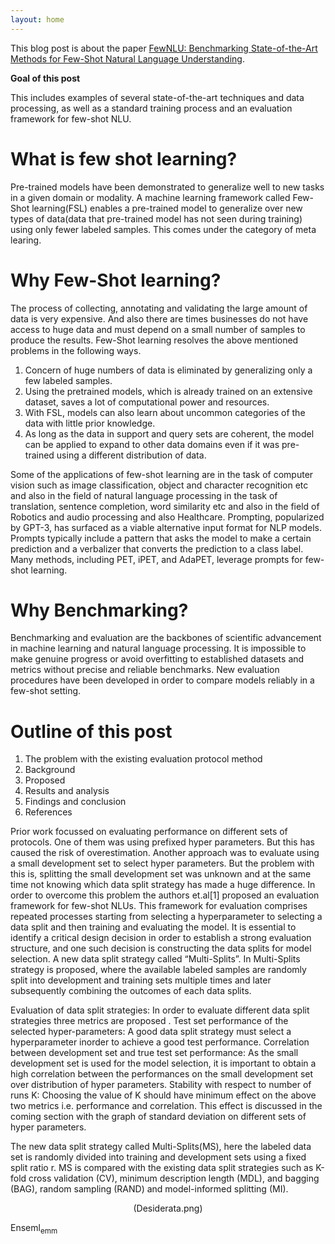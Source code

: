 ```yaml
---
layout: home 
---
```


This blog post is about the paper [FewNLU: Benchmarking State-of-the-Art Methods for Few-Shot Natural Language Understanding](https://arxiv.org/pdf/2109.12742.pdf/). 

**Goal of this post**

This includes examples of several state-of-the-art techniques and data processing, as well as a standard training process and an evaluation framework for few-shot NLU.

# What is few shot learning?

Pre-trained models have been demonstrated to generalize well to new tasks in a given domain or modality. A machine learning framework called Few-Shot learning(FSL) enables a pre-trained model to generalize over new types of data(data that pre-trained model has not seen during training) using only fewer labeled samples. This comes under the category of meta learing.

# Why Few-Shot learning?

The process of collecting, annotating and validating the large amount of data is very expensive. And also there are times businesses do not have access to huge data and must depend on a small number of samples to produce the results. 
Few-Shot learning resolves the above mentioned problems in the following ways.
1. Concern of huge numbers of data is eliminated by generalizing only a few labeled samples.
2. Using the pretrained models, which is already trained on an extensive dataset, saves a lot of computational power and resources.
3. With FSL, models can also learn about uncommon categories of the data with little prior knowledge.
4. As long as the data in support and query sets are coherent, the model can be applied to  expand to other data domains even if it was pre-trained using a different distribution of data.

Some of the applications of few-shot learning are in the task of computer vision such as image classification, object and character recognition etc and also in the field of natural language processing in the task of translation, sentence completion, word similarity etc and also in the field of Robotics and audio processing and also Healthcare.
Prompting, popularized by GPT-3, has surfaced as a viable alternative input format for NLP models. Prompts typically include a pattern that asks the model to make a certain prediction and a verbalizer that converts the prediction to a class label. Many methods, including PET, iPET, and AdaPET, leverage prompts for few-shot learning.

# Why Benchmarking?

Benchmarking and evaluation are the backbones of scientific advancement in machine learning and natural language processing. It is impossible to make genuine progress or avoid overfitting to established datasets and metrics without precise and reliable benchmarks. New evaluation procedures have been developed in order to compare models reliably in a few-shot setting.

# Outline of this post

1. The problem with the existing evaluation protocol method
2. Background
3. Proposed
4. Results and analysis
5. Findings and conclusion
6. References

Prior work focussed on evaluating performance on different sets of protocols. One of them was using prefixed hyper parameters. But this has caused the risk of overestimation. Another approach was to evaluate using a small development set to select hyper parameters. But the problem with this is, splitting the small development set was unknown and at the same time not knowing which  data split strategy has made a huge difference.
In order to overcome this problem the authors et.al[1] proposed an evaluation framework for few-shot NLUs. This framework for evaluation comprises repeated processes starting from selecting a hyperparameter to selecting a data split and then training and evaluating the model. It is essential to identify a critical design decision in order to establish a strong evaluation structure, and one such decision is constructing the data splits for model selection. A new data split strategy called “Multi-Splits”. In Multi-Splits strategy is proposed, where the available labeled samples are randomly split into development  and training sets multiple times and later subsequently combining the outcomes of each data splits.

Evaluation of data split strategies: In order to evaluate different data split strategies three metrics are proposed .
Test set performance of the selected hyper-parameters: A good data split strategy must select a hyperparameter inorder to achieve a good test performance. 
Correlation between development set and true test set performance: As the small development set is used for the model selection, it is important to obtain a high correlation between the performances on the small development set over distribution of hyper parameters.
Stability with respect to number of runs K: Choosing the value of K should have minimum effect on the above two metrics i.e. performance and correlation. This effect is discussed in the coming section with the graph of standard deviation on different sets of hyper parameters.

The new data split strategy called Multi-Splits(MS), here the labeled data set is randomly divided into training and development sets using a fixed split ratio r. MS is compared with the existing data split strategies such as K-fold cross validation (CV), minimum description length (MDL), and bagging (BAG), random sampling (RAND) and model-informed splitting (MI). 


<p align="center">
  (Desiderata.png)
</p>
Enseml<sub>emm</sub>



